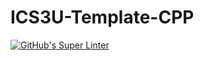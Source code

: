# ICS3U-Template-CPP

[![GitHub's Super Linter](https://github.com/Peter-Gemmell/ICS3U-Unit3-08-CPP/workflows/GitHub's%20Super%20Linter/badge.svg)](https://github.com/Peter-Gemmell/ICS3U-Unit3-08-CPP/actions)
